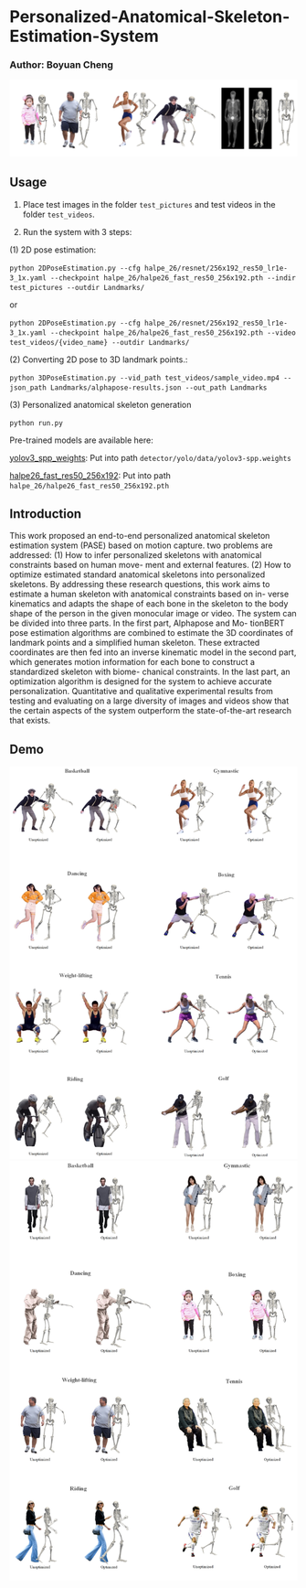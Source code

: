 # Personalized-Anatomical-Skeleton-Estimation-System
### Author: Boyuan Cheng

![pipline](Figure/demo.jpg)

## Usage
1. Place test images in the folder `test_pictures` and test videos in the folder `test_videos`.

2. Run the system with 3 steps:

(1) 2D pose estimation:

`python 2DPoseEstimation.py --cfg halpe_26/resnet/256x192_res50_lr1e-3_1x.yaml --checkpoint halpe_26/halpe26_fast_res50_256x192.pth --indir test_pictures --outdir Landmarks/` 

or 

`python 2DPoseEstimation.py --cfg halpe_26/resnet/256x192_res50_lr1e-3_1x.yaml --checkpoint halpe_26/halpe26_fast_res50_256x192.pth --video test_videos/{video_name} --outdir Landmarks/`


(2) Converting 2D pose to 3D landmark points.:

`python 3DPoseEstimation.py --vid_path test_videos/sample_video.mp4 --json_path Landmarks/alphapose-results.json --out_path Landmarks`

(3) Personalized anatomical skeleton generation

`python run.py`

Pre-trained models are available here:

[yolov3_spp_weights](https://pjreddie.com/darknet/yolo/): Put into path `detector/yolo/data/yolov3-spp.weights`

[halpe26_fast_res50_256x192](https://drive.google.com/file/d/1S-ROA28de-1zvLv-hVfPFJ5tFBYOSITb/view): Put into path `halpe_26/halpe26_fast_res50_256x192.pth`

## Introduction
This work proposed an end-to-end personalized anatomical skeleton estimation
system (PASE) based on motion capture. two problems are addressed: (1) How
to infer personalized skeletons with anatomical constraints based on human move-
ment and external features. (2) How to optimize estimated standard anatomical
skeletons into personalized skeletons. By addressing these research questions, this
work aims to estimate a human skeleton with anatomical constraints based on in-
verse kinematics and adapts the shape of each bone in the skeleton to the body
shape of the person in the given monocular image or video.
The system can be divided into three parts. In the first part, Alphapose and Mo-
tionBERT pose estimation algorithms are combined to estimate the 3D coordinates
of landmark points and a simplified human skeleton. These extracted coordinates
are then fed into an inverse kinematic model in the second part, which generates
motion information for each bone to construct a standardized skeleton with biome-
chanical constraints. In the last part, an optimization algorithm is designed for the
system to achieve accurate personalization.
Quantitative and qualitative experimental results from testing and evaluating on a
large diversity of images and videos show that the certain aspects of the system
outperform the state-of-the-art research that exists.

## Demo
![pipline](Figure/evaluation.jpg)
![pipline](Figure/img-evaluation.jpg)
